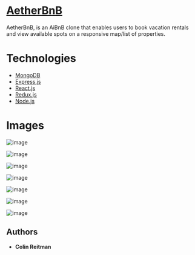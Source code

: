 # [AetherBnB](https://aetherbnb1.herokuapp.com)

AetherBnB, is an AiBnB clone that enables users to book vacation rentals and view available spots on a responsive map/list of properties.

# Technologies

* [MongoDB](https://www.mongodb.com/)
* [Express.js](https://expressjs.com/)
* [React.js](https://reactjs.org)
* [Redux.js](https://redux.js.org)
* [Node.js](https://nodejs.org/)

# Images

![image](https://user-images.githubusercontent.com/46357004/59390340-fa662e00-8d3e-11e9-95e5-fbf1a5885edc.png)


![image](https://user-images.githubusercontent.com/46357004/59390474-5df05b80-8d3f-11e9-82a4-3025279daaf1.png)


![image](https://user-images.githubusercontent.com/46357004/59390371-0ce06780-8d3f-11e9-8f4b-748e9327d473.png)


![image](https://user-images.githubusercontent.com/46357004/59390406-22ee2800-8d3f-11e9-8d14-795029697828.png)


![image](https://user-images.githubusercontent.com/46357004/59390439-39947f00-8d3f-11e9-8284-91bd91aab8eb.png)


![image](https://user-images.githubusercontent.com/46357004/59390464-4f09a900-8d3f-11e9-96c3-7bebe98b8d8a.png)


![image](https://user-images.githubusercontent.com/46357004/59390507-7f514780-8d3f-11e9-8331-13d460b91156.png)


## Authors

* **Colin Reitman**
